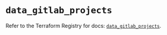 # `data_gitlab_projects`

Refer to the Terraform Registry for docs: [`data_gitlab_projects`](https://registry.terraform.io/providers/gitlabhq/gitlab/17.9.0/docs/data-sources/projects).
